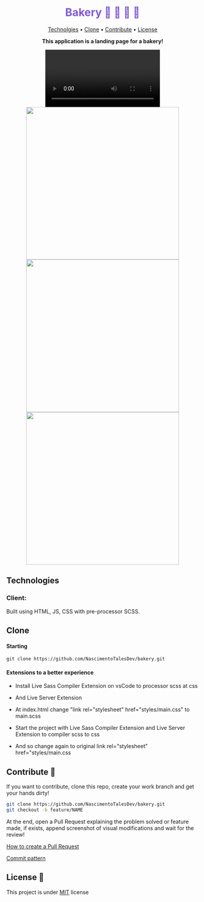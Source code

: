 <h1 align="center" style="color: #805ad5; font-weight: bold;">Bakery 🎂 🥪 🥞 🧀 </h1>

<p align="center">
 <a href="#tech">Technolgies</a> • 
 <a href="#clone">Clone</a> • 
 <a href="#contribute">Contribute</a> •
 <a href="#license">License</a>
</p>

<p align="center">
<b>This application is a landing page for a bakery!</b>
</p>
<div align="center" >
  <div>
    <video autoPlay controls loop>
        <source src="./src/videos/bakery-video.mp4" width="400px" type="video/mp4">
    </video>
    <img src="./src/images/img2.png" width="400px">
  </div>
  <div>
    <img src="./src/images/img1.png" width="400px">
    <img src="./src/images/img3.png" width="400px">
  </div>
</div>


<h2 id="tech">Technologies</h2>

### Client:
  Built using HTML, JS, CSS with pre-processor SCSS.


<h2 id="clone">Clone</h2>

<h4>Starting</h4>

```
git clone https://github.com/NascimentoTalesDev/bakery.git
```

<h4> Extensions to a better experience</h4>

- Install Live Sass Compiler Extension on vsCode to processor scss at css 
- And Live Server Extension

- At index.html change "link rel="stylesheet" href="styles/main.css" to main.scss

- Start the project with Live Sass Compiler Extension and Live Server Extension to compiler scss to css 
- And so change again to original link rel="stylesheet" href="styles/main.css

<h2 id="contribute">Contribute 🚀</h2>

If you want to contribute, clone this repo, create your work branch and get your hands dirty!

```bash
git clone https://github.com/NascimentoTalesDev/bakery.git
git checkout -b feature/NAME
```

 At the end, open a Pull Request explaining the problem solved or feature made, if exists, append screenshot of visual modifications and wait for the review!

[How to create a Pull Request](https://www.atlassian.com/br/git/tutorials/making-a-pull-request)

[Commit pattern](https://gist.github.com/joshbuchea/6f47e86d2510bce28f8e7f42ae84c716)


<h2 id="license">License 📃 </h2>

This project is under [MIT](LICENSE) license